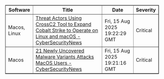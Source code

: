 
<table border="1" style="width:100%; border-collapse: collapse;">
<thead>
<tr>
<th>Software</th>
<th>Title</th>
<th>Date</th>
<th>Severity</th>
</tr>
</thead>
<tbody><tr>
<td>Macos, Linux</td>
<td><a href="https://news.google.com/rss/articles/CBMicEFVX3lxTE0zVndIanRnRTk2WnQ2OXJfUC1iSGVFbkZEX1g1RDFwbGp3Mi1mQXdzX1QtU2liYld4SVNmUkdSeDRqVHhuZlpkTkRmMjA3bGRSTTRqZDlVOEEzcFJ4Vlcycno4Y05lbUdheFdyVkNERW3SAXZBVV95cUxQQUJOQlVCT1dmVm5ScHRLSGp6RXhlY3l3cmVIRGhDMHk2ZjNPQzhtT3RyeFN0X2NvUDVKOHhnVk0zbkhnTlFHd2l6NjRHR3dYeWtKTlYxNUxBZFFHSHJURGNlT1pFRWU0N2tHc043dk5OSjI4V0pn?oc=5">Threat Actors Using CrossC2 Tool to Expand Cobalt Strike to Operate on Linux and macOS - CyberSecurityNews</a></td>
<td>Fri, 15 Aug 2025 19:22:29 GMT</td>
<td>Critical</td>
</tr>
<tr>
<td>Macos</td>
<td><a href="https://news.google.com/rss/articles/CBMibEFVX3lxTE1nQkE0MTR2Yl9sdjREdktnTUFHSWdERVBNTmtqR3lTUnRyYWk0S1dFS3NMUVREak1tZFlSeVZObGVDQXJKODgwSmp5eDk4UFgyTkNVWEoyRllQRTczZkpNUEtkbWIyWlBjckgyOdIBbEFVX3lxTE1nQkE0MTR2Yl9sdjREdktnTUFHSWdERVBNTmtqR3lTUnRyYWk0S1dFS3NMUVREak1tZFlSeVZObGVDQXJKODgwSmp5eDk4UFgyTkNVWEoyRllQRTczZkpNUEtkbWIyWlBjckgyOQ?oc=5">21 Newly Uncovered Malware Variants Attacks MacOS Users - CyberSecurityNews</a></td>
<td>Fri, 15 Aug 2025 19:21:16 GMT</td>
<td>Critical</td>
</tr>
</tbody>
</table>
